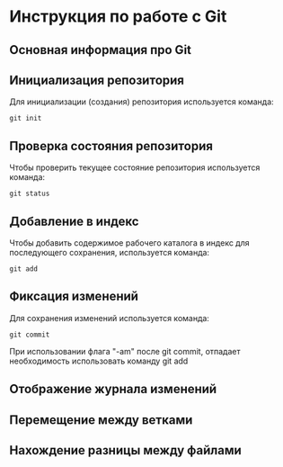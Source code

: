 # **Инструкция по работе с Git**

## Основная информация про Git

## Инициализация репозитория

Для инициализации (создания) репозитория используется команда:

    git init

## Проверка состояния репозитория

Чтобы проверить текущее состояние репозитория используется команда:

    git status

## Добавление в индекс

Чтобы добавить содержимое рабочего каталога в индекс для последующего сохранения, используется команда:

    git add

## Фиксация изменений

Для сохранения изменений используется команда:

    git commit

При использовании флага "-am" после git commit, отпадает необходимость использовать команду git add

## Отображение журнала изменений

## Перемещение между ветками

## Нахождение разницы между файлами
